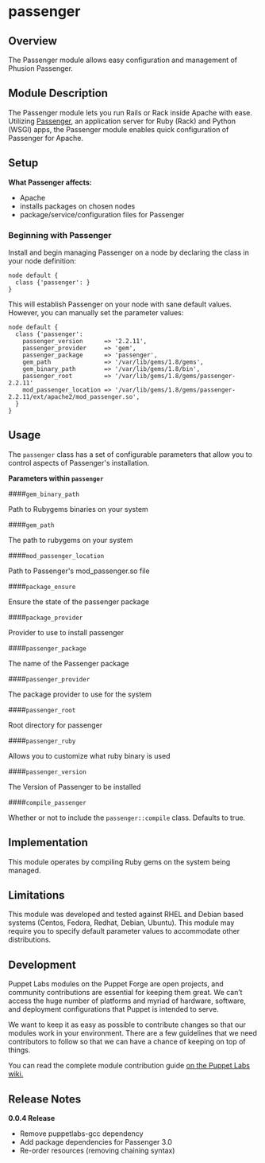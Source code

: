 passenger
=========

Overview
--------

The Passenger module allows easy configuration and management of Phusion Passenger.      

Module Description
-------------------

The Passenger module lets you run Rails or Rack inside Apache with ease. Utilizing [Passenger](http://www.modrails.com), an application server for Ruby (Rack) and Python (WSGI) apps, the Passenger module enables quick configuration of Passenger for Apache. 

Setup
-----

**What Passenger affects:**

* Apache
* installs packages on chosen nodes 
* package/service/configuration files for Passenger
	
### Beginning with Passenger	

Install and begin managing Passenger on a node by declaring the class in your node definition:

    node default {
      class {'passenger': }
    }

This will establish Passenger on your node with sane default values. However, you can manually set the parameter values:

    node default {
      class {'passenger':
        passenger_version      => '2.2.11',
        passenger_provider     => 'gem',
        passenger_package      => 'passenger',
        gem_path               => '/var/lib/gems/1.8/gems',
        gem_binary_path        => '/var/lib/gems/1.8/bin',
        passenger_root         => '/var/lib/gems/1.8/gems/passenger-2.2.11'
        mod_passenger_location => '/var/lib/gems/1.8/gems/passenger-2.2.11/ext/apache2/mod_passenger.so',
      }
    }
 
Usage
------

The `passenger` class has a set of configurable parameters that allow you to control aspects of Passenger's installation. 

**Parameters within `passenger`**

####`gem_binary_path`

Path to Rubygems binaries on your system

####`gem_path`

The path to rubygems on your system

####`mod_passenger_location`

Path to Passenger's mod_passenger.so file

####`package_ensure`

Ensure the state of the passenger package

####`package_provider`

Provider to use to install passenger

####`passenger_package`

The name of the Passenger package

####`passenger_provider`

The package provider to use for the system

####`passenger_root`

Root directory for passenger

####`passenger_ruby`

Allows you to customize what ruby binary is used

####`passenger_version`

The Version of Passenger to be installed

####`compile_passenger`

Whether or not to include the `passenger::compile` class. Defaults to true.

Implementation
---------------

This module operates by compiling Ruby gems on the system being managed. 

Limitations
------------

This module was developed and tested against RHEL and Debian based systems (Centos, Fedora, Redhat, Debian, Ubuntu). This module may require you to specify default parameter values to accommodate other distributions.

Development
------------

Puppet Labs modules on the Puppet Forge are open projects, and community contributions are essential for keeping them great. We can’t access the huge number of platforms and myriad of hardware, software, and deployment configurations that Puppet is intended to serve.

We want to keep it as easy as possible to contribute changes so that our modules work in your environment. There are a few guidelines that we need contributors to follow so that we can have a chance of keeping on top of things.

You can read the complete module contribution guide [on the Puppet Labs wiki.](http://projects.puppetlabs.com/projects/module-site/wiki/Module_contributing)

Release Notes
--------------

**0.0.4 Release**

* Remove puppetlabs-gcc dependency
* Add package dependencies for Passenger 3.0
* Re-order resources (removing chaining syntax)
